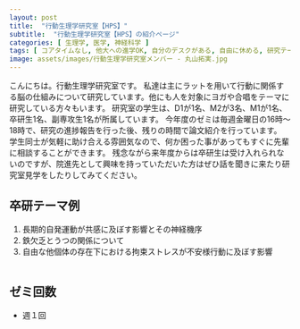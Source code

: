 ```yaml
---
layout: post
title:  "行動生理学研究室【HPS】"
subtitle:  "行動生理学研究室【HPS】の紹介ページ"
categories: [ 生理学, 医学, 神経科学 ]
tags: [ コアタイムなし, 他大への進学OK, 自分のデスクがある, 自由に休める, 研究テーマを自分で決める, 研究テーマが与えられる ]
image: assets/images/行動生理学研究室メンバー - 丸山拓実.jpg
---
```



こんにちは。行動生理学研究室です。
私達は主にラットを用いて行動に関係する脳の仕組みについて研究しています。他にも人を対象にヨガや合唱をテーマに研究している方々もいます。
研究室の学生は、D1が1名、M2が3名、M1が1名、卒研生1名、副専攻生1名が所属しています。
今年度のゼミは毎週金曜日の16時～18時で、研究の進捗報告を行った後、残りの時間で論文紹介を行っています。
学生同士が気軽に助け合える雰囲気なので、何か困った事があってもすぐに先輩に相談することができます。
残念ながら来年度からは卒研生は受け入れられないのですが、院進先として興味を持っていただいた方はぜひ話を聞きに来たり研究室見学をしたりしてみてください。 

## 卒研テーマ例
1. 長期的自発運動が共感に及ぼす影響とその神経機序
1. 鉄欠乏とうつの関係について
1. 自由な他個体の存在下における拘束ストレスが不安様行動に及ぼす影響
<br /><br />

## ゼミ回数
- 週１回
<br /><br />
